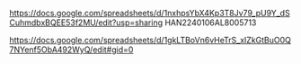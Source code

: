 https://docs.google.com/spreadsheets/d/1nxhpsYbX4Kp3T8Jv79_pU9Y_dSCuhmdbxBQEE53f2MU/edit?usp=sharing
HAN2240106AL8005713

https://docs.google.com/spreadsheets/d/1gkLTBoVn6vHeTrS_xIZkGtBuO0Q7NYenf5ObA492WyQ/edit#gid=0
